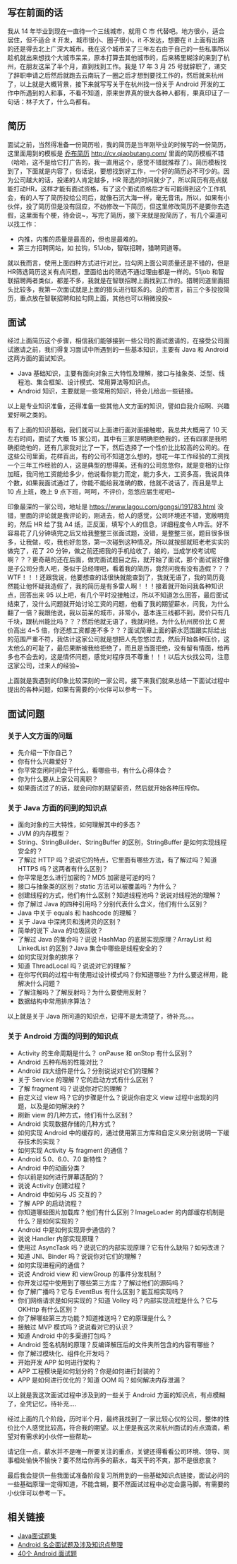 ## 写在前面的话

我从 14 年毕业到现在一直待一个三线城市，就用 C 市 代替吧。地方很小，适合居住，但不适合 it 开发，城市很小、圈子很小，it 不发达，想要在 it 上面有出路的还是得去北上广深大城市。我在这个城市呆了三年左右由于自己的一些私事所以趁机就出来想找个大城市呆呆，原本打算去其他城市的，后来稀里糊涂的来到了杭州，在朋友这呆了半个月，直到找到工作。我是 17 年 3 月 25 号就辞职了，递交了辞职申请之后然后就跑去云南玩了一圈之后才想到要找工作的，然后就来杭州了，以上就是大概背景，接下来就写写关于在杭州找一份关于 Android 开发的工作中所遇到的人和事，不看不知道，原来世界真的很大各种人都有，果真印证了一句话：林子大了，什么鸟都有。

## 简历

面试之前，当然得准备一份简历啦，我的简历是当年刚毕业的时候写的一份简历，这里面用到的模板是 [乔布简历]() http://cv.qiaobutang.com/ 里面的简历模板不错（哈哈，这不是给它打广告的，我一直用这个，感觉不错就推荐了）。简历模板找到了，下面就是内容了，俗话说，要想找到好工作，一个好的简历必不可少的。因为公司越大的话，投递的人肯定越多，HR 筛选的时间就少了，所以简历有亮点就能打动HR，这样才能有面试资格，有了这个面试资格后才有可能得到这个工作机会，有的人写了简历投给公司后，就像石沉大海一样，毫无音讯，所以，如果有小伙伴，投了简历但是没有回应，不妨修改一下简历，但这里修改简历不是要你去造假，这里面有个梗，待会说~，写完了简历，接下来就是投简历了，有几个渠道可以找工作：

- 内推，内推的质量是最高的，但也是最难的。
- 第三方招聘网站，如 拉钩，51Job，智联招聘，猎聘同道等。

就以我而言，使用上面四种方式进行对比，拉勾网上面公司质量还是不错的，但是HR筛选简历这关有点问题，里面给出的筛选不通过理由都是一样的。51job 和智联招聘两者类似，都差不多，我就是在智联招聘上面找到工作的。猎聘同道里面猎头比较多，我第一次面试就是上面的猎头进行联系的。总的而言，前三个多投投简历，重点放在智联招聘和拉勾网上面，其他也可以稍微投投~

## 面试

经过上面简历这个步骤，相信我们能够接到一些公司的面试邀请的，在接受公司面试邀请之前，我们得复习面试中所遇到的一些基本知识，主要有 Java 和 Android 这两方面的面试知识。

- Java 基础知识，主要有面向对象三大特性及理解，接口与抽象类、泛型、线程池、集合框架、设计模式、常用算法等知识点。
- Android 知识，主要就是一些常用的知识，待会儿给出一些链接。

以上是专业知识准备，还得准备一些其他人文方面的知识，譬如自我介绍啊、兴趣爱好啊之类的。

有了上面的知识基础，我们就可以上面进行面对面接触啦，我总共大概用了 10 天左右时间，面试了大概 15 家公司，其中有三家是明确拒绝我的，还有四家是我明确拒绝他的，还有几家我对比了一下，然后选择了一个性价比比较高的公司的。在这些公司里面，花样百出，有的公司不知道怎么想的，想花一年工作经验的工资找一个三年工作经验的人，这是典型的想得美。还有的公司忽悠你，就是变相的让你加班，我问他工资能给多少，他说看你能力而定，能力多大，工资多高，我说具体个数，如果我面试通过了，你能不能给我准确的数，他就不说话了，而且是早上 10 点上班，晚上 9 点下班，呵呵，不评价，忽悠应届生呢吧~

印象最深的一家公司，地址是 https://www.lagou.com/gongsi/191783.html 没错，里面的评论就是我评论的，刚进去，给人的感觉，公司环境还不错，宽敞明亮的，然后 HR 给了我 A4 纸，正反面，填写个人的信息，详细程度令人咋舌。好不容易花了几分钟填完之后又给我整整三张面试题，没错，是整整三张，题目很多很多，让我做，哎，我也好忽悠，第一次碰到这种情况，所以就按部就班老老实实的做完了，花了 20 分钟，做之前还把我的手机给收了，娘的，当成学校考试呢啊？？？更奇葩的还在后面，做完面试题目之后，就开始了面试，那个面试官好像是子公司分责人吧，类似于总经理吧，看着我的简历，竟然问我有没有造假？？？WTF！！！还跟我说，他要想查的话很快就能查到了，我就无语了，我的简历竟然能让他怀疑我造假了，我的简历是有多雷人啊！！！接着就开始问我各种知识点，回答出来 95 以上吧，有几个平时没接触过，所以不知道怎么回答，最后面试结束了，没什么问题就开始讨论工资的问题，他看了我的期望薪水，问我，为什么翻了一倍？我跟他说，我以前呆的城市，非常小，基本连三线都不到，房价只有几千块，跟杭州能比吗？？？然后他就无语了，我就问他，为什么杭州房价比 C 房价高出 4~5 倍，你还想工资都差不多？？？面试简章上面的薪水范围跟实际给出的范围严重不符，我估计这家公司就是想把人先忽悠过去，然后开始各种压价，这太他么的可耻了，最后果断被我给拒绝了，而且是当面拒绝，没有留有情面，给再多也不会去的，这是情怀问题，感觉对程序员不尊重！！！以后大伙找公司，注意这家公司，过来人的经验~

上面就是我遇到的印象比较深刻的一家公司。接下来我们就来总结一下面试过程中提出的各种问题，如果有需要的小伙伴可以参考一下。

## 面试问题

### 关于人文方面的问题

- 先介绍一下你自己？
- 你有什么兴趣爱好？
- 你平常空闲时间会干什么，看哪些书，有什么心得体会？
- 你为什么要从上家公司离职？
- 如果面试过了的话，就会问你的期望薪资，然后就开始各种压榨你。

### 关于 Java 方面的问到的知识点

- 面向对象的三大特性，如何理解其中的多态？
- JVM 的内存模型？
- String、StringBuilder、StringBuffer 的区别，StringBuffer 是如何实现线程安全的？
- 了解过 HTTP 吗？说说它的特点，它里面有哪些方法，有了解过吗？知道 HTTPS 吗？这两者有什么区别？
- 你平常是怎么进行加密的？MD5 加密是可逆的吗？
- 接口与抽象类的区别？static 方法可以被覆盖吗？为什么？
- 创建线程的方式，他们有什么区别？知道线程池吗？说说对线程池的理解？
- 你了解过 Java 的四种引用吗？分别代表什么含义，他们有什么区别？
- Java 中关于 equals 和 hashcode 的理解？
- 关于 Java 中深拷贝和浅拷贝的区别？
- 简单的说下 Java 的垃圾回收？
- 了解过 Java 的集合吗？说说 HashMap 的底层实现原理？ArrayList 和 LinkedList 的区别？Java 集合中哪些是线程安全的？
- 如何实现对象的排序？
- 知道 ThreadLocal 吗？说说对它的理解？
- 在你写代码的过程中有使用过设计模式吗？你知道哪些？为什么要这样用，能解决什么问题？
- 了解注解吗？了解反射吗？为什么要使用反射？
- 数据结构中常用排序算法？

以上就是关于 Java 所问道的知识点，记得不是太清楚了，待补充。。。

### 关于 Android 方面的问到的知识点

- Activity 的生命周期是什么？ onPause 和 onStop 有什么区别？
- Android 五种布局的性能对比？
- Android 四大组件是什么？分别说说对它们的理解？
- 关于 Service 的理解？它的启动方式有什么区别？
- 了解 fragment 吗？说说你对它的理解？
- 自定义过 view 吗？它的步骤是什么？说说你自定义 view 过程中出现的问题，以及是如何解决的？
- 刷新 view 的几种方式，他们有什么区别？
- Android 实现数据存储的几种方式？
- 如何实现 Android 中的缓存的，通过使用第三方库和自定义来分别说明一下缓存技术的实现？
- 如何实现 Activity 与 fragment 的通信？
- Android 5.0、6.0、7.0 新特性？
- Android 中的动画分类？
- 你以前是如何进行屏幕适配的？
- 说说 Activity 创建过程？
- Android 中如何与 JS 交互的？
- 了解 APP 的启动流程？
- 你知道哪些图片加载库？他们有什么区别？ImageLoader 的内部缓存机制是什么？是如何实现的？
- Android 中是如何实现异步通信的？
- 说说 Handler 内部实现原理？
- 使用过 AsyncTask 吗？说说它的内部实现原理？它有什么缺陷？如何改进？
- 知道 JNI、Binder 吗？说说你对它们的理解？
- 如何实现进程间的通信？
- 说说 Android view 和 viewGroup 的事件分发机制？
- 你开发过程中使用到了哪些第三方库？了解过他们的源码吗？
- 你了解广播吗？它与 EventBus 有什么区别？能互相实现吗？
- 你们网络请求是如何实现的？知道 Volley 吗？内部实现流程是什么？它与 OKHttp 有什么区别？
- 你了解哪些第三方功能？知道推送吗？它的原理是什么？
- 接触过 MVP 模式吗？说说看对它的认识？
- 知道 Android 中的多渠道打包吗？
- Android 签名机制的原理？反编译解压后的文件夹所包含的内容有哪些？
- 你了解过模块化、组件化开发吗？
- 开始开发 APP 如何进行架构？
- APP 工程模块是如何划分的？你是如何进行封装的？
- APP 是如何进行优化的？知道 OOM 吗？如何解决内存泄漏？

以上就是我这次面试过程中涉及到的一些关于 Android 方面的知识点，有点模糊了，全凭记忆，待补充....

经过上面的几个阶段，历时半个月，最终我找到了一家比较心仪的公司，整体的性价比个人感觉比较高，符合我的期望。以上便是我这次来杭州面试的点点滴滴，希望对有需求的小伙伴一些帮助~

请记住一点，薪水并不是唯一所要关注的重点，关键还得看看公司环境、领导、同事相处愉快不愉快？要不然给你再多的薪水，每天干的不爽，那不是很悲哀？

最后我会提供一些我面试准备阶段复习所用到的一些基础知识点链接，面试必问的一些基础原理一定得知道，不能含糊，要不然面试过程中必定会露马脚。有需要的小伙伴可以参考一下。

## 相关链接

- [Java面试题集](http://blog.csdn.net/dd864140130/article/details/55833087) 
- [Android 名企面试题及涉及知识点整理](https://github.com/Mr-YangCheng/ForAndroidInterview)
- [40个 Android 面试题](http://www.devstore.cn/essay/essayInfo/7195.html) 